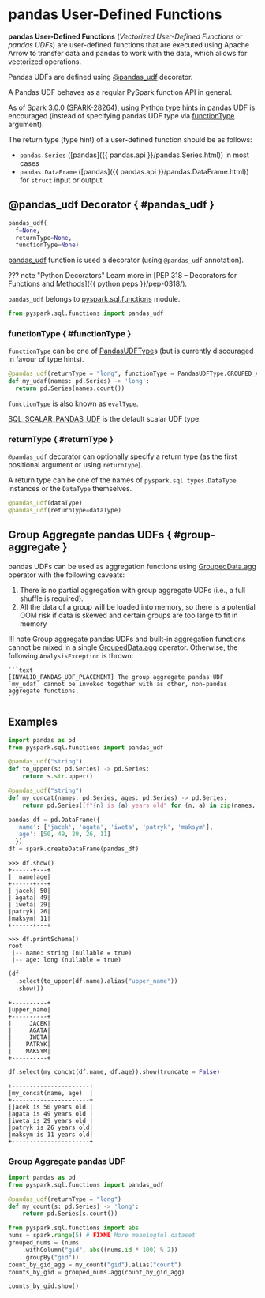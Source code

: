 # pandas User-Defined Functions

**pandas User-Defined Functions** (_Vectorized User-Defined Functions_ or _pandas UDFs_) are user-defined functions that are executed using Apache Arrow to transfer data and pandas to work with the data, which allows for vectorized operations.

Pandas UDFs are defined using [@pandas_udf](#pandas_udf) decorator.

A Pandas UDF behaves as a regular PySpark function API in general.

As of Spark 3.0.0 ([SPARK-28264](https://issues.apache.org/jira/browse/SPARK-28264)), using [Python type hints](https://www.python.org/dev/peps/pep-0484) in pandas UDF is encouraged (instead of specifying pandas UDF type via [functionType](#functionType) argument).

The return type (type hint) of a user-defined function should be as follows:

* `pandas.Series` ([pandas]({{ pandas.api }}/pandas.Series.html)) in most cases
* `pandas.DataFrame` ([pandas]({{ pandas.api }}/pandas.DataFrame.html)) for `struct` input or output

## @pandas_udf Decorator { #pandas_udf }

```py
pandas_udf(
  f=None,
  returnType=None,
  functionType=None)
```

[pandas_udf](../pyspark/sql/pandas/functions.md#pandas_udf) function is used a decorator (using `@pandas_udf` annotation).

??? note "Python Decorators"
    Learn more in [PEP 318 – Decorators for Functions and Methods]({{ python.peps }}/pep-0318/).

`pandas_udf` belongs to [pyspark.sql.functions](../pyspark/sql/functions.md) module.

```py
from pyspark.sql.functions import pandas_udf
```

### functionType { #functionType }

`functionType` can be one of [PandasUDFType](../pyspark/sql/pandas/PandasUDFType.md)s (but is currently discouraged in favour of type hints).

```py
@pandas_udf(returnType = "long", functionType = PandasUDFType.GROUPED_AGG)
def my_udaf(names: pd.Series) -> 'long':
  return pd.Series(names.count())
```

`functionType` is also known as `evalType`.

[SQL_SCALAR_PANDAS_UDF](../sql/PythonEvalType.md#SQL_SCALAR_PANDAS_UDF) is the default scalar UDF type.

### returnType { #returnType }

`@pandas_udf` decorator can optionally specify a return type (as the first positional argument or using `returnType`).

A return type can be one of the names of `pyspark.sql.types.DataType` instances or the `DataType` themselves.

```py
@pandas_udf(dataType)
@pandas_udf(returnType=dataType)
```

## Group Aggregate pandas UDFs { #group-aggregate }

pandas UDFs can be used as aggregation functions using [GroupedData.agg](../sql/GroupedData.md#agg) operator with the following caveats:

1. There is no partial aggregation with group aggregate UDFs (i.e., a full shuffle is required).
1. All the data of a group will be loaded into memory, so there is a potential OOM risk if data is skewed and certain groups are too large to fit in memory

!!! note
    Group aggregate pandas UDFs and built-in aggregation functions cannot be mixed in a single [GroupedData.agg](../sql/GroupedData.md#agg) operator.
    Otherwise, the following `AnalysisException` is thrown:

    ```text
    [INVALID_PANDAS_UDF_PLACEMENT] The group aggregate pandas UDF `my_udaf` cannot be invoked together with as other, non-pandas aggregate functions.
    ```

## Examples

```py
import pandas as pd
from pyspark.sql.functions import pandas_udf
```

```py
@pandas_udf("string")
def to_upper(s: pd.Series) -> pd.Series:
    return s.str.upper()
```

```py
@pandas_udf("string")
def my_concat(names: pd.Series, ages: pd.Series) -> pd.Series:
    return pd.Series([f"{n} is {a} years old" for (n, a) in zip(names, ages)])
```

```py
pandas_df = pd.DataFrame({
  'name': ['jacek', 'agata', 'iweta', 'patryk', 'maksym'],
  'age': [50, 49, 29, 26, 11]
  })
df = spark.createDataFrame(pandas_df)
```

```text
>>> df.show()
+------+---+
|  name|age|
+------+---+
| jacek| 50|
| agata| 49|
| iweta| 29|
|patryk| 26|
|maksym| 11|
+------+---+
```

```text
>>> df.printSchema()
root
 |-- name: string (nullable = true)
 |-- age: long (nullable = true)
```

```py
(df
  .select(to_upper(df.name).alias("upper_name"))
  .show())
```

```text
+----------+
|upper_name|
+----------+
|     JACEK|
|     AGATA|
|     IWETA|
|    PATRYK|
|    MAKSYM|
+----------+
```

```py
df.select(my_concat(df.name, df.age)).show(truncate = False)
```

```text
+----------------------+
|my_concat(name, age)  |
+----------------------+
|jacek is 50 years old |
|agata is 49 years old |
|iweta is 29 years old |
|patryk is 26 years old|
|maksym is 11 years old|
+----------------------+
```

### Group Aggregate pandas UDF

```py
import pandas as pd
from pyspark.sql.functions import pandas_udf
```

```py
@pandas_udf(returnType = "long")
def my_count(s: pd.Series) -> 'long':
    return pd.Series(s.count())
```

```py
from pyspark.sql.functions import abs
nums = spark.range(5) # FIXME More meaningful dataset
grouped_nums = (nums
    .withColumn("gid", abs((nums.id * 100) % 2))
    .groupBy("gid"))
count_by_gid_agg = my_count("gid").alias("count")
counts_by_gid = grouped_nums.agg(count_by_gid_agg)
```

```py
counts_by_gid.show()
```
